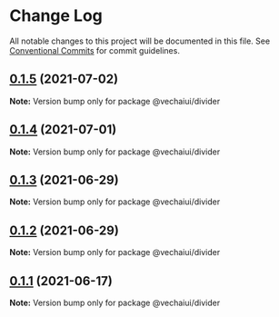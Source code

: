 # Change Log

All notable changes to this project will be documented in this file.
See [Conventional Commits](https://conventionalcommits.org) for commit guidelines.

## [0.1.5](https://github.com/vechai/vechaiui/compare/@vechaiui/divider@0.1.4...@vechaiui/divider@0.1.5) (2021-07-02)

**Note:** Version bump only for package @vechaiui/divider





## [0.1.4](https://github.com/vechai/vechaiui/compare/@vechaiui/divider@0.1.3...@vechaiui/divider@0.1.4) (2021-07-01)

**Note:** Version bump only for package @vechaiui/divider





## [0.1.3](https://github.com/vechai/vechaiui/compare/@vechaiui/divider@0.1.2...@vechaiui/divider@0.1.3) (2021-06-29)

**Note:** Version bump only for package @vechaiui/divider





## [0.1.2](https://github.com/vechai/vechaiui/compare/@vechaiui/divider@0.1.1...@vechaiui/divider@0.1.2) (2021-06-29)

**Note:** Version bump only for package @vechaiui/divider





## [0.1.1](https://github.com/vechai/vechaiui/compare/@vechaiui/divider@0.1.0...@vechaiui/divider@0.1.1) (2021-06-17)

**Note:** Version bump only for package @vechaiui/divider
